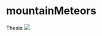 # mountainMeteors
Thesis
<img src="https://travis-ci.org/mountainMeteors/mountainMeteors.svg?branch=dev"/>
